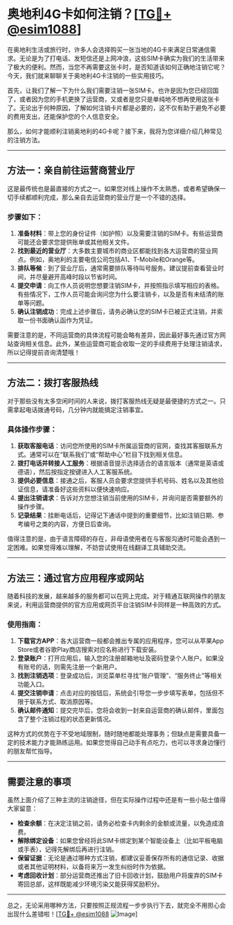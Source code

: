 # 奥地利4G卡如何注销？[[TG💪+ @esim1088](https://t.me/s/esim1088)]

在奥地利生活或旅行时，许多人会选择购买一张当地的4G卡来满足日常通信需求。无论是为了打电话、发短信还是上网冲浪，这些SIM卡确实为我们的生活带来了极大的便利。然而，当您不再需要这张卡时，是否知道该如何正确地注销它呢？今天，我们就来聊聊关于奥地利4G卡注销的一些实用技巧。

首先，让我们了解一下为什么我们需要注销一张SIM卡。也许是因为您已经回国了，或者因为您的手机更换了运营商，又或者是您只是单纯地不想再使用这张卡了。无论出于何种原因，了解如何注销卡片都是必要的，这不仅有助于避免不必要的费用支出，还能保护您的个人信息安全。

那么，如何才能顺利注销奥地利的4G卡呢？接下来，我将为您详细介绍几种常见的注销方法。

---

## 方法一：亲自前往运营商营业厅

这是最传统也是最直接的方式之一。如果您对线上操作不太熟悉，或者希望确保一切手续都顺利完成，那么亲自去运营商的营业厅是一个不错的选择。

### 步骤如下：
1. **准备材料**：带上您的身份证件（如护照）以及需要注销的SIM卡。有些运营商可能还会要求您提供账单或其他相关文件。
2. **找到最近的营业厅**：大多数主要城市的商业区都能找到各大运营商的营业网点。例如，奥地利的主要电信公司包括A1、T-Mobile和Orange等。
3. **排队等候**：到了营业厅后，通常需要排队等待叫号服务。建议提前查看营业时间，并尽量避开高峰时段以节省时间。
4. **提交申请**：向工作人员说明您想要注销SIM卡，并按照指示填写相应的表格。有些情况下，工作人员可能会询问您为什么要注销卡，以及是否有未结清的账单等问题。
5. **确认注销成功**：完成上述步骤后，请务必确认您的SIM卡已被正式注销，并索取一份书面确认函作为凭证。

需要注意的是，不同运营商的具体流程可能会略有差异，因此最好事先通过官方网站查询相关信息。此外，某些运营商可能会收取一定的手续费用于处理注销请求，所以记得提前咨询清楚哦！

---

## 方法二：拨打客服热线

对于那些没有太多空闲时间的人来说，拨打客服热线无疑是最便捷的方式之一。只需拿起电话拨通号码，几分钟内就能搞定注销事宜。

### 具体操作步骤：
1. **获取客服电话**：访问您所使用的SIM卡所属运营商的官网，查找其客服联系方式。通常可以在“联系我们”或“帮助中心”栏目下找到相关信息。
2. **拨打电话并转接人工服务**：根据语音提示选择适合的语言版本（通常是英语或德语），然后按指定按键进入人工客服系统。
3. **提供必要信息**：接通之后，客服人员会要求您提供手机号码、姓名以及其他验证信息，请准备好这些资料以便快速响应。
4. **提出注销请求**：告诉对方您想注销当前使用的SIM卡，并询问是否需要额外的操作步骤。
5. **记录结果**：挂断电话后，记得记下通话中提到的重要细节，比如注销日期、参考编号之类的内容，方便日后查询。

值得注意的是，由于语言障碍的存在，非母语使用者在与客服沟通时可能会遇到一定困难。如果觉得难以理解，不妨尝试使用在线翻译工具辅助交流。

---

## 方法三：通过官方应用程序或网站

随着科技的发展，越来越多的服务都可以在网上完成。对于精通互联网操作的朋友来说，利用运营商提供的官方应用或网页平台注销SIM卡同样是一种高效的方式。

### 使用指南：
1. **下载官方APP**：各大运营商一般都会推出专属的应用程序，您可以从苹果App Store或者谷歌Play商店搜索对应名称进行下载安装。
2. **登录账户**：打开应用后，输入您的注册邮箱地址及密码登录个人账户。如果没有账号的话，则需先注册一个新用户。
3. **找到注销选项**：登录成功后，浏览菜单栏寻找“账户管理”、“服务终止”等相关功能入口。
4. **提交注销申请**：点击对应的按钮后，系统会引导您一步步填写表单，包括但不限于联系方式、取消原因等。
5. **确认邮件通知**：提交完毕后，您将会收到一封来自运营商的确认邮件，里面包含了整个注销过程的状态更新情况。

这种方式的优势在于不受地域限制，随时随地都能处理事务；但缺点是需要具备一定的技术能力才能熟练运用。如果您觉得自己动手有点吃力，也可以寻求身边懂行的朋友帮忙指导。

---

## 需要注意的事项

虽然上面介绍了三种主流的注销途径，但在实际操作过程中还是有一些小贴士值得大家留意：

- **检查余额**：在决定注销之前，请务必检查卡内剩余的金额或流量，以免造成浪费。
- **解除绑定设备**：如果您曾经将此SIM卡绑定到某个智能设备上（比如平板电脑或手表），记得先解绑后再进行注销。
- **保留证据**：无论是通过哪种方式注销，都建议妥善保存所有的通信记录、收据或者其他证明材料，以备将来万一发生纠纷时作为依据。
- **考虑回收计划**：部分运营商还推出了旧卡回收计划，鼓励用户将废弃的SIM卡寄回总部，这样既能减少环境污染又能获得奖励积分。

---

总之，无论采用哪种方法，只要按照正规流程一步步执行下去，就完全不用担心会出现什么差错啦！[[TG💪+ @esim1088](https://t.me/s/esim1088) ![Image](https://i.postimg.cc/4NQfJmqS/Snipaste-2025-05-13-00-14-12.png)]